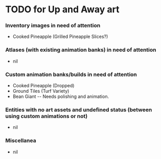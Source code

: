 # TODO for Up and Away art

### Inventory images in need of attention
+ Cooked Pineapple (Grilled Pineapple Slices?)

### Atlases (with existing animation banks) in need of attention
+ nil

### Custom animation banks/builds in need of attention
+ Cooked Pineapple (Dropped)
+ Ground Tiles (Turf Variety)
+ Bean Giant -- Needs polishing and animation.

### Entities with no art assets and undefined status (between using custom animations or not)
+ nil

### Miscellanea
+ nil


<!--
vim: ft=markdown nofoldenable
-->
